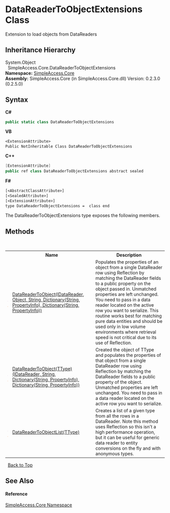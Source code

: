 # DataReaderToObjectExtensions Class
 

Extension to load objects from DataReaders


## Inheritance Hierarchy
System.Object<br />&nbsp;&nbsp;SimpleAccess.Core.DataReaderToObjectExtensions<br />
**Namespace:**&nbsp;<a href="a16105b5-9ef0-1333-33d4-5a00c99c3614">SimpleAccess.Core</a><br />**Assembly:**&nbsp;SimpleAccess.Core (in SimpleAccess.Core.dll) Version: 0.2.3.0 (0.2.5.0)

## Syntax

**C#**<br />
``` C#
public static class DataReaderToObjectExtensions
```

**VB**<br />
``` VB
<ExtensionAttribute>
Public NotInheritable Class DataReaderToObjectExtensions
```

**C++**<br />
``` C++
[ExtensionAttribute]
public ref class DataReaderToObjectExtensions abstract sealed
```

**F#**<br />
``` F#
[<AbstractClassAttribute>]
[<SealedAttribute>]
[<ExtensionAttribute>]
type DataReaderToObjectExtensions =  class end
```

The DataReaderToObjectExtensions type exposes the following members.


## Methods
&nbsp;<table><tr><th></th><th>Name</th><th>Description</th></tr><tr><td>![Public method](media/pubmethod.gif "Public method")![Static member](media/static.gif "Static member")</td><td><a href="2a9e6795-d0c2-f136-6a1f-5ae492f83cbb">DataReaderToObject(IDataReader, Object, String, Dictionary(String, PropertyInfo), Dictionary(String, PropertyInfo))</a></td><td>
Populates the properties of an object from a single DataReader row using Reflection by matching the DataReader fields to a public property on the object passed in. Unmatched properties are left unchanged. You need to pass in a data reader located on the active row you want to serialize. This routine works best for matching pure data entities and should be used only in low volume environments where retrieval speed is not critical due to its use of Reflection.</td></tr><tr><td>![Public method](media/pubmethod.gif "Public method")![Static member](media/static.gif "Static member")</td><td><a href="1fdde7ca-c4d7-0bc3-ced5-a3df3a01b5f2">DataReaderToObject(TType)(IDataReader, String, Dictionary(String, PropertyInfo), Dictionary(String, PropertyInfo))</a></td><td>
Created the object of TType and populates the properties of that object from a single DataReader row using Reflection by matching the DataReader fields to a public property of the object. Unmatched properties are left unchanged. You need to pass in a data reader located on the active row you want to serialize.</td></tr><tr><td>![Public method](media/pubmethod.gif "Public method")![Static member](media/static.gif "Static member")</td><td><a href="e1431c1c-c9fe-2ea8-8dd0-a202a7f9a5f8">DataReaderToObjectList(TType)</a></td><td>
Creates a list of a given type from all the rows in a DataReader. Note this method uses Reflection so this isn't a high performance operation, but it can be useful for generic data reader to entity conversions on the fly and with anonymous types.</td></tr></table>&nbsp;
<a href="#datareadertoobjectextensions-class">Back to Top</a>

## See Also


#### Reference
<a href="a16105b5-9ef0-1333-33d4-5a00c99c3614">SimpleAccess.Core Namespace</a><br />